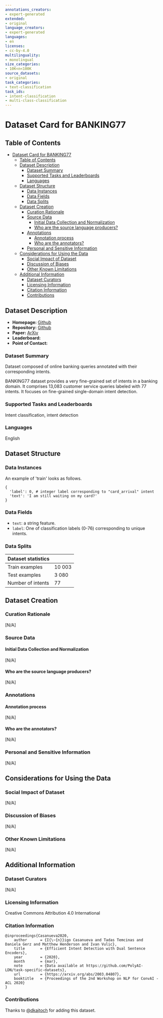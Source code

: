 ```yaml
---
annotations_creators:
- expert-generated
extended:
- original
language_creators:
- expert-generated
languages:
- en
licenses:
- cc-by-4.0
multilinguality:
- monolingual
size_categories:
- 10K<n<100K  
source_datasets:
- original
task_categories:
- text-classification
task_ids:
- intent-classification
- multi-class-classification
---
```


# Dataset Card for BANKING77

## Table of Contents
- [Dataset Card for BANKING77](#dataset-card-for-dataset-name)
  - [Table of Contents](#table-of-contents)
  - [Dataset Description](#dataset-description)
    - [Dataset Summary](#dataset-summary)
    - [Supported Tasks and Leaderboards](#supported-tasks-and-leaderboards)
    - [Languages](#languages)
  - [Dataset Structure](#dataset-structure)
    - [Data Instances](#data-instances)
    - [Data Fields](#data-fields)
    - [Data Splits](#data-splits)
  - [Dataset Creation](#dataset-creation)
    - [Curation Rationale](#curation-rationale)
    - [Source Data](#source-data)
      - [Initial Data Collection and Normalization](#initial-data-collection-and-normalization)
      - [Who are the source language producers?](#who-are-the-source-language-producers)
    - [Annotations](#annotations)
      - [Annotation process](#annotation-process)
      - [Who are the annotators?](#who-are-the-annotators)
    - [Personal and Sensitive Information](#personal-and-sensitive-information)
  - [Considerations for Using the Data](#considerations-for-using-the-data)
    - [Social Impact of Dataset](#social-impact-of-dataset)
    - [Discussion of Biases](#discussion-of-biases)
    - [Other Known Limitations](#other-known-limitations)
  - [Additional Information](#additional-information)
    - [Dataset Curators](#dataset-curators)
    - [Licensing Information](#licensing-information)
    - [Citation Information](#citation-information)
    - [Contributions](#contributions)

## Dataset Description

- **Homepage:** [Github](https://github.com/PolyAI-LDN/task-specific-datasets)
- **Repository:** [Github](https://github.com/PolyAI-LDN/task-specific-datasets)
- **Paper:** [ArXiv](https://arxiv.org/abs/2003.04807)
- **Leaderboard:**
- **Point of Contact:**

### Dataset Summary

Dataset composed of online banking queries annotated with their corresponding intents.

BANKING77 dataset provides a very fine-grained set of intents in a banking domain.
It comprises 13,083 customer service queries labeled with 77 intents. 
It focuses on fine-grained single-domain intent detection.

### Supported Tasks and Leaderboards

Intent classification, intent detection

### Languages

English

## Dataset Structure

### Data Instances

An example of 'train' looks as follows.
```
{
  'label': 0, # integer label corresponding to "card_arrival" intent
  'text': 'I am still waiting on my card?'
}
```

### Data Fields

- `text`: a string feature.
- `label`: One of classification labels (0-76) corresponding to unique intents.

### Data Splits

| Dataset statistics               |      |
| ---            |   --- |
| Train examples | 10 003 |
| Test examples | 3 080 |
| Number of intents | 77 |

## Dataset Creation

### Curation Rationale

[N/A]

### Source Data

#### Initial Data Collection and Normalization

[N/A]

#### Who are the source language producers?

[N/A]

### Annotations

#### Annotation process

[N/A]

#### Who are the annotators?

[N/A]

### Personal and Sensitive Information

[N/A]

## Considerations for Using the Data

### Social Impact of Dataset

[N/A]

### Discussion of Biases

[N/A]

### Other Known Limitations

[N/A]

## Additional Information

### Dataset Curators

[N/A]

### Licensing Information

Creative Commons Attribution 4.0 International

### Citation Information

```
@inproceedings{Casanueva2020,
    author      = {I{\~{n}}igo Casanueva and Tadas Temcinas and Daniela Gerz and Matthew Henderson and Ivan Vulic},
    title       = {Efficient Intent Detection with Dual Sentence Encoders},
    year        = {2020},
    month       = {mar},
    note        = {Data available at https://github.com/PolyAI-LDN/task-specific-datasets},
    url         = {https://arxiv.org/abs/2003.04807},
    booktitle   = {Proceedings of the 2nd Workshop on NLP for ConvAI - ACL 2020}
}
```

### Contributions

Thanks to [@dkajtoch](https://github.com/dkajtoch) for adding this dataset.
